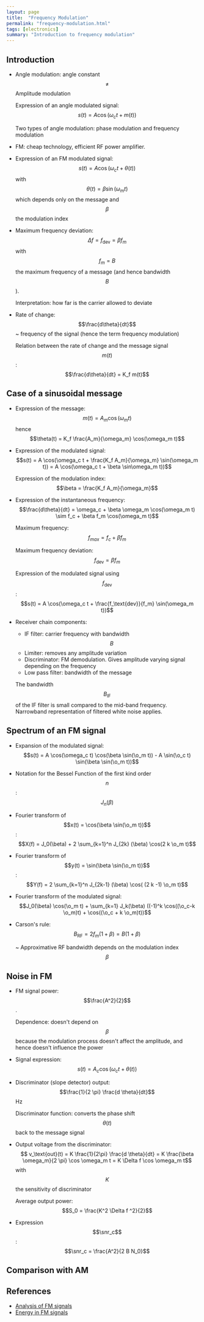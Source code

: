 ```yaml
---
layout: page
title:  "Frequency Modulation"
permalink: "frequency-modulation.html"
tags: [electronics]
summary: "Introduction to frequency modulation"
---
```

$$
\newcommand{\snr}{\text{SNR}}
\newcommand{\o}{\omega}
$$

## Introduction
* Angle modulation: angle constant $$\neq$$ Amplitude modulation
  
  Expression of an angle modulated signal: $$s(t) = A \cos(\omega_c t + m(t))$$

  Two types of angle modulation: phase modulation and frequency modulation
* FM: cheap technology, efficient RF power amplifier.
* Expression of an FM modulated signal: $$s(t) = A \cos (\omega_c t + \theta(t))$$ with $$\theta(t) = \beta \sin(\omega_m t)$$ 
  which depends only on the message and $$\beta$$ the modulation index
* Maximum frequency deviation: $$\Delta f = f_\text{dev} = \beta f_m$$ with $$f_m = B$$ the maximum frequency of a message (and hence bandwidth $$B$$).
  
  Interpretation: how far is the carrier allowed to deviate
* Rate of change: $$\frac{d\theta}{dt}$$ ~ frequency of the signal (hence the term frequency modulation)
  
  Relation between the rate of change and the message signal $$m(t)$$: $$\frac{d\theta}{dt} = K_f m(t)$$

## Case of a sinusoidal message
* Expression of the message: $$m(t) = A_m \cos (\omega_m t)$$ hence $$\theta(t) = K_f \frac{A_m}{\omega_m} \cos(\omega_m t)$$

* Expression of the modulated signal: $$s(t) = A \cos(\omega_c t + \frac{K_f A_m}{\omega_m} \sin(\omega_m t)) = A \cos(\omega_c t + \beta \sin\omega_m t))$$

  Expression of the modulation index: $$\beta = \frac{K_f A_m}{\omega_m}$$
* Expression of the instantaneous frequency: 
  $$\frac{d\theta}{dt} = \omega_c + \beta \omega_m \cos(\omega_m t) \sim f_c + \beta f_m \cos(\omega_m t)$$

  Maximum frequency: $$f_{max} = f_c + \beta f_m$$

  Maximum frequency deviation: $$f_\text{dev} = \beta f_m$$

  Expression of the modulated signal using $$f_\text{dev}$$: $$s(t) = A \cos(\omega_c t + \frac{f_\text{dev}}{f_m} \sin(\omega_m t))$$
* Receiver chain components:
	- IF filter: carrier frequency with bandwidth $$B$$
	- Limiter: removes any amplitude variation
	- Discriminator: FM demodulation. Gives amplitude varying signal depending on the frequency
	- Low pass filter: bandwidth of the message

	The bandwidth $$B_\text{IF}$$ of the IF filter is small compared to the mid-band frequency. Narrowband representation of filtered white noise applies.

## Spectrum of an FM signal
* Expansion of the modulated signal: $$s(t) = A \cos(\omega_c t) \cos(\beta \sin(\o_m t)) - A \sin(\o_c t) \sin(\beta \sin(\o_m t))$$
* Notation for the Bessel Function of the first kind order $$n$$: $$J_n(\beta)$$
* Fourier transform of $$x(t) = \cos(\beta \sin(\o_m t))$$: 
  $$X(f) = J_0(\beta) + 2 \sum_{k=1}^n J_{2k} (\beta) \cos(2 k \o_m t)$$
* Fourier transform of $$y(t) = \sin(\beta \sin(\o_m t))$$: 
  $$Y(f) = 2 \sum_{k=1}^n J_{2k-1} (\beta) \cos( (2 k -1) \o_m t)$$
* Fourier transform of the modulated signal: $$J_0(\beta) \cos(\o_m t) + \sum_{k=1} J_k(\beta) ((-1)^k \cos((\o_c-k \o_m)t) + \cos((\o_c + k \o_m)t))$$
* Carson's rule: $$B_\text{RF} = 2 f_m (1 + \beta) = B(1 + \beta)$$
  
  ~ Approximative RF bandwidth depends on the modulation index $$\beta$$

## Noise in FM
* FM signal power: $$\frac{A^2}{2}$$. 
  
  Dependence: doesn't depend on $$\beta$$ because the modulation process doesn't affect the amplitude, and hence doesn't influence the power
* Signal expression: $$s(t) = A_c \cos (\omega_c t + \theta(t))$$
* Discriminator (slope detector) output: $$\frac{1}{2 \pi} \frac{d \theta}{dt}$$ Hz

  Discriminator function: converts the phase shift $$\theta(t)$$ back to the message signal
* Output voltage from the discriminator: $$ v_\text{out}(t) = K \frac{1}{2\pi} \frac{d \theta}{dt} = K \frac{\beta \omega_m}{2 \pi} \cos \omega_m t = K \Delta f \cos \omega_m t$$ with $$K$$ the sensitivity of discriminator

  Average output power: $$S_0 = \frac{K^2 \Delta f ^2}{2}$$
* Expression $$\snr_c$$: $$\snr_c = \frac{A^2}{2 B N_0}$$

## Comparison with AM



## References
* [Analysis of FM signals](https://www.johndcook.com/blog/2016/02/17/analyzing-an-fm-signal/)
* [Energy in FM signals](https://www.johndcook.com/blog/2016/02/25/energy-in-frequency-modulated-signals/)